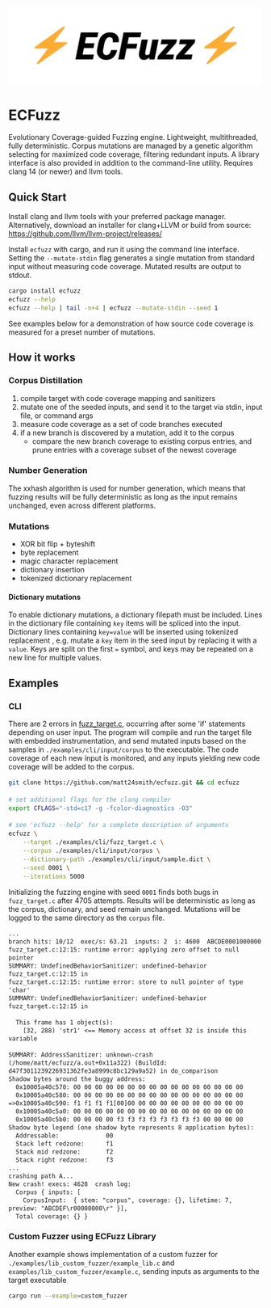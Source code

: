 <img style="display: block; margin-left: auto; margin-right: auto;" src="https://raw.githubusercontent.com/matt24smith/ecfuzz/master/examples/animate_logo/output/ecfuzz.gif" alt="ECFuzz"></img>

# ECFuzz
Evolutionary Coverage-guided Fuzzing engine. 
Lightweight, multithreaded, fully deterministic. 
Corpus mutations are managed by a genetic algorithm selecting for maximized code coverage, filtering redundant inputs.
A library interface is also provided in addition to the command-line utility. 
Requires clang 14 (or newer) and llvm tools.


## Quick Start
Install clang and llvm tools with your preferred package manager.
Alternatively, download an installer for clang+LLVM or build from source: <https://github.com/llvm/llvm-project/releases/>

Install ``ecfuzz`` with cargo, and run it using the command line interface. 
Setting the ``--mutate-stdin`` flag generates a single mutation from standard input without measuring code coverage. 
Mutated results are output to stdout.


```bash
cargo install ecfuzz
ecfuzz --help
ecfuzz --help | tail -n+4 | ecfuzz --mutate-stdin --seed 1
```

See examples below for a demonstration of how source code coverage is measured for a preset number of mutations.

## How it works

### Corpus Distillation
1. compile target with code coverage mapping and sanitizers
2. mutate one of the seeded inputs, and send it to the target via stdin, input file, or command args
3. measure code coverage as a set of code branches executed
4. if a new branch is discovered by a mutation, add it to the corpus
    - compare the new branch coverage to existing corpus entries, and prune entries with a coverage subset of the newest coverage


### Number Generation

The xxhash algorithm is used for number generation, which means that fuzzing results will be fully deterministic as long as the input remains unchanged, even across different platforms.


### Mutations
- XOR bit flip + byteshift
- byte replacement
- magic character replacement
- dictionary insertion
- tokenized dictionary replacement

#### Dictionary mutations
To enable dictionary mutations, a dictionary filepath must be included.
Lines in the dictionary file containing `key` items will be spliced into the input.
Dictionary lines containing `key=value` will be inserted using tokenized replacement , e.g. mutate a `key` item in the seed input by replacing it with a `value`. 
Keys are split on the first `=` symbol, and keys may be repeated on a new line for multiple values.


## Examples

### CLI
There are 2 errors in [fuzz_target.c](https://github.com/matt24smith/ecfuzz/blob/master/examples/cli/fuzz_target.c), occurring after some 'if' statements depending on user input.
The program will compile and run the target file with embedded instrumentation, and send mutated inputs based on the samples in ``./examples/cli/input/corpus`` to the executable.
The code coverage of each new input is monitored, and any inputs yielding new code coverage will be added to the corpus.

```bash
git clone https://github.com/matt24smith/ecfuzz.git && cd ecfuzz

# set additional flags for the clang compiler 
export CFLAGS="-std=c17 -g -fcolor-diagnostics -O3"

# see 'ecfuzz --help' for a complete description of arguments
ecfuzz \
    --target ./examples/cli/fuzz_target.c \
    --corpus ./examples/cli/input/corpus \
    --dictionary-path ./examples/cli/input/sample.dict \
    --seed 0001 \
    --iterations 5000
```

Initializing the fuzzing engine with seed ``0001`` finds both bugs in ``fuzz_target.c`` after 4705 attempts.
Results will be deterministic as long as the corpus, dictionary, and seed remain unchanged.
Mutations will be logged to the same directory as the ``corpus`` file.

```text
...
branch hits: 10/12  exec/s: 63.21  inputs: 2  i: 4600  ABCDE0001000000
fuzz_target.c:12:15: runtime error: applying zero offset to null pointer       
SUMMARY: UndefinedBehaviorSanitizer: undefined-behavior fuzz_target.c:12:15 in 
fuzz_target.c:12:15: runtime error: store to null pointer of type 'char'
SUMMARY: UndefinedBehaviorSanitizer: undefined-behavior fuzz_target.c:12:15 in

  This frame has 1 object(s):
    [32, 288) 'str1' <== Memory access at offset 32 is inside this variable

SUMMARY: AddressSanitizer: unknown-crash (/home/matt/ecfuzz/a.out+0x11a322) (BuildId: d47f3011239226931362fe3a8999c8bc129a9a52) in do_comparison
Shadow bytes around the buggy address:
  0x10005a40c570: 00 00 00 00 00 00 00 00 00 00 00 00 00 00 00 00
  0x10005a40c580: 00 00 00 00 00 00 00 00 00 00 00 00 00 00 00 00
=>0x10005a40c590: f1 f1 f1 f1[00]00 00 00 00 00 00 00 00 00 00 00
  0x10005a40c5a0: 00 00 00 00 00 00 00 00 00 00 00 00 00 00 00 00
  0x10005a40c5b0: 00 00 00 00 f3 f3 f3 f3 f3 f3 f3 f3 00 00 00 00
Shadow byte legend (one shadow byte represents 8 application bytes):
  Addressable:             00 
  Stack left redzone:      f1
  Stack mid redzone:       f2
  Stack right redzone:     f3
...
crashing path A...
New crash! execs: 4628  crash log:
  Corpus { inputs: [
    CorpusInput:  { stem: "corpus", coverage: {}, lifetime: 7, preview: "ABCDEF\r00000000\r" }],
  Total coverage: {} }
```

### Custom Fuzzer using ECFuzz Library

Another example shows implementation of a custom fuzzer for ``./examples/lib_custom_fuzzer/example_lib.c`` and ``examples/lib_custom_fuzzer/example.c``, sending inputs as arguments to the target executable
```bash
cargo run --example=custom_fuzzer
```


